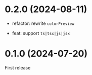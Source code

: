 # 0.2.0 (2024-08-11)

- refactor: rewrite `colorPreview`

- feat: support `ts|tsx|js|jsx`

# 0.1.0 (2024-07-20)

First release
